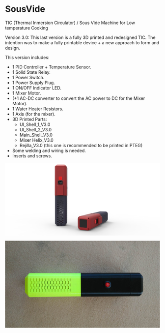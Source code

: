 # SousVide
TIC (Thermal Inmersion Circulator) / Sous Vide Machine for Low temperature Cooking

Version 3.0:
This last version is a fully 3D printed and redesigned TIC. The intention was to make a fully printable device + a new approach to form and design. 

This version includes:

- 1 PID Controller + Temperature Sensor.
- 1 Solid State Relay.
- 1 Power Switch.
- 1 Power Supply Plug. 
- 1 ON/OFF Indicator LED.
- 1 Mixer Motor.
- (+1 AC-DC converter to convert the AC power to DC for the Mixer Motor).
- 1 Water Heater Resistors.
- 1 Axis (for the mixer).
- 3D Printed Parts:
  - UI_Shell_1_V3.0
  - UI_Shell_2_V3.0
  - Main_Shell_V3.0
  - Mixer Helix_V3.0
  - Rejilla_V3.0 (this one is recommended to be printed in PTEG)
- Some welding and wiring is needed.
- Inserts and screws. 

![](TIC_V3.0.jpg)

![](IMAGES/IMG-20200415-WA0001.jpg)
